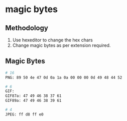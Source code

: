 # magic bytes

## Methodology

1. Use hexeditor <file> to change the hex chars
2. Change magic bytes as per extension required.

## Magic Bytes

```bash
# 16
PNG: 89 50 4e 47 0d 0a 1a 0a 00 00 00 0d 49 48 44 52

# 6
GIF:
GIF87a: 47 49 46 38 37 61
GIF89a: 47 49 46 38 39 61

# 4
JPEG: ff d8 ff e0
```
